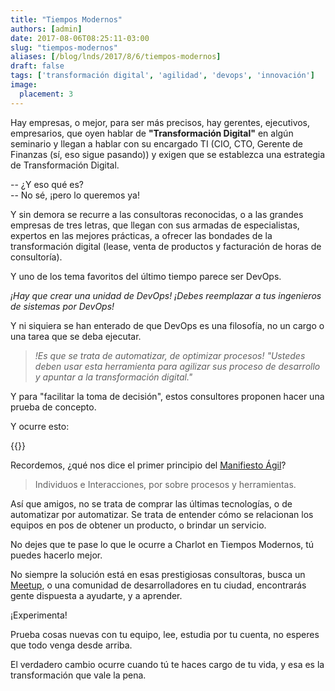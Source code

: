 ```yaml
---
title: "Tiempos Modernos"
authors: [admin]
date: 2017-08-06T08:25:11-03:00
slug: "tiempos-modernos"
aliases: [/blog/lnds/2017/8/6/tiempos-modernos]
draft: false
tags: ['transformación digital', 'agilidad', 'devops', 'innovación']
image:
  placement: 3
---
```


Hay empresas, o mejor, para ser más precisos, hay gerentes, ejecutivos,
empresarios, que oyen hablar de **"Transformación Digital"** en algún
seminario y llegan a hablar con su encargado TI (CIO, CTO, Gerente de
Finanzas (sí, eso sigue pasando)) y exigen que se establezca una
estrategia de Transformación Digital. 

-- ¿Y eso qué es?\
-- No sé, ¡pero lo queremos ya!

Y sin demora se recurre a las consultoras reconocidas, o a las grandes
empresas de tres letras, que llegan con sus armadas de especialistas,
expertos en las mejores prácticas, a ofrecer las bondades de la
transformación digital (lease, venta de productos y facturación de horas
de consultoría).

Y uno de los tema favoritos del último tiempo parece ser DevOps. 

*¡Hay que crear una unidad de DevOps! ¡Debes reemplazar a tus ingenieros
de sistemas por DevOps!*

Y ni siquiera se han enterado de que DevOps es una filosofía, no un
cargo o una tarea que se deba ejecutar.

> *!Es que se trata de automatizar, de optimizar procesos!
> "Ustedes deben usar esta herramienta para agilizar sus
> proceso de desarrollo y apuntar a la transformación digital."*

Y para "facilitar la toma de decisión", estos consultores proponen
hacer una prueba de concepto.

Y ocurre esto:

{{<youtube rmqSzTBbbN4>}}


Recordemos, ¿qué nos dice el primer principio del 
[Manifiesto Ágil](http://agilemanifesto.org/iso/es/manifesto.html)?

> Individuos e Interacciones, por sobre procesos y herramientas.

Así que amigos, no se trata de comprar las últimas tecnologías, o de
automatizar por automatizar. Se trata de entender cómo se relacionan los
equipos en pos de obtener un producto, o brindar un servicio.

No dejes que te pase lo que le ocurre a Charlot en Tiempos Modernos, tú
puedes hacerlo mejor. 

No siempre la solución está en esas prestigiosas consultoras, busca un
[Meetup](https://www.meetup.com/), o una comunidad de desarrolladores en
tu ciudad, encontrarás gente dispuesta a ayudarte, y a aprender. 

¡Experimenta! 

Prueba cosas nuevas con tu equipo, lee, estudia por tu cuenta, no
esperes que todo venga desde arriba. 

El verdadero cambio ocurre cuando tú te haces cargo de tu vida, y esa es
la transformación que vale la pena.

